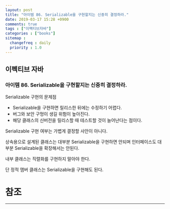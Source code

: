 ```yaml
---
layout: post
title: "아이템 86. Serializable을 구현할지는 신중히 결정하라."
date: 2019-03-17 15:28 +0900
comments: true
tags : ["이팩티브자바"]
categories : ["books"]
sitemap :
  changefreq : daily
  priority : 1.0
---
```

## 이펙티브 자바

### 아이템 86. Serializable을 구현할지는 신중히 결정하라.

Serializable 구현의 문제점

* Serializable을 구현하면 릴리스한 뒤에는 수정하기 어렵다.
* 버그와 보안 구멍이 생길 위험이 높아진다.
* 해당 클래스의 신버전을 릴리스할 때 테스트할 것이 늘어난다는 점이다.

Serializable 구현 여부는 가볍게 결정할 사안이 아니다.

상속용으로 설계된 클래스는 대부분 Serializable을 구현하면 안되며 인터페이스도 대부분 Serializable을 확장해서는 안된다.

내부 클래스는 직렬화를 구현하지 말아야 한다.

단 정적 맴버 클래스는 Serializable을 구현해도 된다.

# 참조
-----



